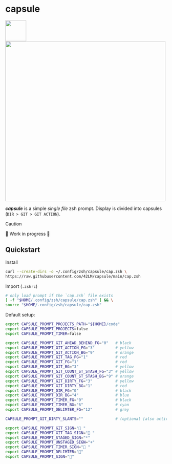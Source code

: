 # capsule
<img src="https://github.com/user-attachments/assets/632b79e3-bac4-47cd-81a8-63267b6e6c0b" width="65" /> <img src="https://github.com/user-attachments/assets/e5375434-186b-4d9a-9a1f-4a67a0e225bc" width="500" />

_**capsule**_ is a simple _single file_ zsh prompt. Display is divided into capsules (`DIR > GIT > GIT ACTION`).

> [!CAUTION]
> 🚧 Work in progress 🚧

## Quickstart
Install
```sh
curl --create-dirs -o ~/.config/zsh/capsule/cap.zsh \
https://raw.githubusercontent.com/42LM/capsule/main/cap.zsh
```

Import (`.zshrc`)
```zsh
# only load prompt if the `cap.zsh` file exists
[ -f "$HOME/.config/zsh/capsule/cap.zsh" ] && \
source "$HOME/.config/zsh/capsule/cap.zsh"
```

Default setup:
```sh
export CAPSULE_PROMPT_PROJECTS_PATH="${HOME}/code"
export CAPSULE_PROMPT_PROJECTS=false
export CAPSULE_PROMPT_TIMER=false

export CAPSULE_PROMPT_GIT_AHEAD_BEHIND_FG="0"   # black
export CAPSULE_PROMPT_GIT_ACTION_FG="3"         # yellow
export CAPSULE_PROMPT_GIT_ACTION_BG="9"         # orange
export CAPSULE_PROMPT_GIT_TAG_FG="1"            # red
export CAPSULE_PROMPT_GIT_FG="1"                # red
export CAPSULE_PROMPT_GIT_BG="3"                # yellow
export CAPSULE_PROMPT_GIT_COUNT_ST_STASH_FG="3" # yellow
export CAPSULE_PROMPT_GIT_COUNT_ST_STASH_BG="9" # orange
export CAPSULE_PROMPT_GIT_DIRTY_FG="3"          # yellow
export CAPSULE_PROMPT_GIT_DIRTY_BG="1"          # red
export CAPSULE_PROMPT_DIR_FG="0"                # black
export CAPSULE_PROMPT_DIR_BG="4"                # blue
export CAPSULE_PROMPT_TIMER_FG="0"              # black
export CAPSULE_PROMPT_TIMER_BG="6"              # cyan
export CAPSULE_PROMPT_DELIMTER_FG="12"          # grey

CAPSULE_PROMPT_GIT_DIRTY_SLANTS=""              # (optional [also activates double slants])

export CAPSULE_PROMPT_GIT_SIGN="󰘬 "
export CAPSULE_PROMPT_GIT_TAG_SIGN="󱈤 "
export CAPSULE_PROMPT_STAGED_SIGN="*"
export CAPSULE_PROMPT_UNSTAGED_SIGN="+"
export CAPSULE_PROMPT_TIMER_SIGN=" "
export CAPSULE_PROMPT_DELIMTER=""
export CAPSULE_PROMPT_SIGN="󱞩"
```
